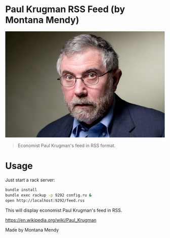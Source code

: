 # Paul Krugman RSS Feed (by Montana Mendy)
![Krugman](krugman.jpg)
>Economist Paul Krugman's feed in RSS format.

# Usage 

Just start a rack server: 

```bash
bundle install
bundle exec rackup -p 9292 config.ru &
open http://localhost:9292/feed.rss
``` 

This will display economist Paul Krugman's feed in RSS. 

https://en.wikipedia.org/wiki/Paul_Krugman

Made by Montana Mendy
